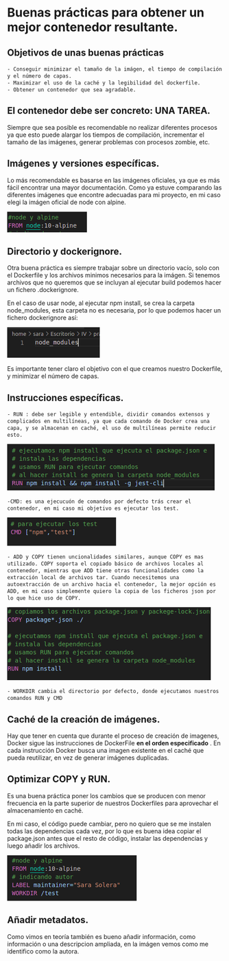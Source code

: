 # Buenas prácticas para obtener un mejor contenedor resultante.

## Objetivos de unas buenas prácticas
    - Conseguir minimizar el tamaño de la imágen, el tiempo de compilación y el número de capas.
    - Maximizar el uso de la caché y la legibilidad del dockerfile.
    - Obtener un contenedor que sea agradable.

## El contenedor debe ser concreto: UNA TAREA.
Siempre que sea posible es recomendable no realizar diferentes procesos ya que esto puede alargar los tiempos de compilación, incrementar el tamaño de las imágenes, generar problemas con procesos zombie, etc.

## Imágenes y versiones específicas.
Lo más recomendable es basarse en las imágenes oficiales, ya que es más fácil encontrar una mayor documentación. Como ya estuve comparando las diferentes imágenes que encontre adecuadas para mi proyecto, en mi caso elegi la imágen oficial de node con alpine.

![](pic/FROM.png)

## Directorio y dockerignore.
Otra buena práctica es siempre trabajar sobre un directorio vacío, solo con el Dockerfile y los archivos minimos necesarios para la imágen. Si tenemos archivos que no queremos que se incluyan al ejecutar build podemos hacer un fichero .dockerignore.

En el caso de usar node, al ejecutar npm install, se crea la carpeta node_modules, esta carpeta no es necesaria, por lo que podemos hacer un fichero dockerignore así:

![](pic/dockerig.png)


Es importante tener claro el objetivo con el que creamos nuestro Dockerfile, y minimizar el número de capas.

## Instrucciones específicas.
    - RUN : debe ser legible y entendible, dividir comandos extensos y complicados en multilíneas, ya que cada comando de Docker crea una capa, y se almacenan en caché, el uso de multilíneas permite reducir esto.

![](pic/RUN.png)

    -CMD: es una ejecucuón de comandos por defecto trás crear el contenedor, en mi caso mi objetivo es ejecutar los test.
![](pic/cmd.png)

    - ADD y COPY tienen uncionalidades similares, aunque COPY es mas utilizado. COPY soporta el copiado básico de archivos locales al contenedor, mientras que ADD tiene otras funcionalidades como la extracción local de archivos tar. Cuando necesitemos una autoextracción de un archivo hacia el contenedor, la mejor opción es ADD, en mi caso simplemente quiero la copia de los ficheros json por lo que hice uso de COPY.
![](pic/COPY.png)

    - WORKDIR cambia el directorio por defecto, donde ejecutamos nuestros comandos RUN y CMD


## Caché de la creación de imágenes.
Hay que tener en cuenta que durante el proceso de creación de imagenes, Docker sigue las instrucciones de DockerFile **en el orden especificado** . En cada instrucción Docker busca una imagen existente en el caché que pueda reutilizar, en vez de generar imágenes duplicadas.

## Optimizar COPY y RUN.
Es una buena práctica poner los cambios que se producen con menor frecuencia en la parte superior de nuestros Dockerfiles para aprovechar el almacenamiento en caché.

En mi caso, el código puede cambiar, pero no quiero que se me instalen todas las dependencias cada vez, por lo que es buena idea copiar el package.json antes que el resto de código, instalar las dependencias y luego añadir los archivos.

![](pic/WORKDIR.png)

## Añadir metadatos.
Como vimos en teoría también es bueno añadir información, como información o una descripcion ampliada, en la imágen vemos como me identifico como la autora.





